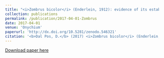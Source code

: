 ```yaml
---
title: "<i>Zombrus bicolor</i> (Enderlein, 1912): evidence of its establishment in Italy (Hymenoptera: Braconidae: Doryctinae"
collection: publications
permalink: /publication/2017-04-01-Zombrus
date: 2017-04-01
venue: 'Onychium'
paperurl: 'http://dx.doi.org/10.5281/zenodo.546321'
citation: '<b>Dal Pos, D.</b> (2017) <i>Zombrus bicolor</i> (Enderlein, 1912): evidence of its establishment in Italy (Hymenoptera: Braconidae: Doryctinae). <i>Lavori - Società Veneziana di Scienze Naturali </i>, 13: 39–43.'
---
```


[Download paper here](http://dx.doi.org/10.5281/zenodo.546321)
